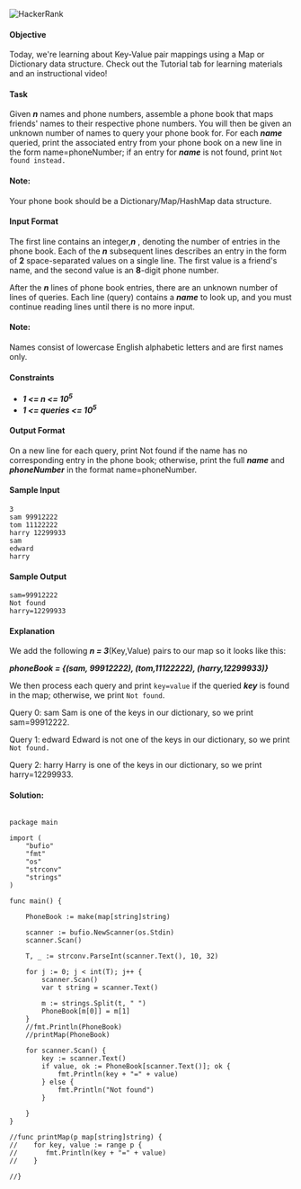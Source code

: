 ![HackerRank](https://hrcdn.net/community-frontend/assets/brand/hr-logo-new-black-green-2f615594d2.svg)

#### Objective
Today, we're learning about Key-Value pair mappings using a Map or Dictionary data structure. Check out the Tutorial tab for learning materials and an instructional video!

#### Task
Given ***n*** names and phone numbers, assemble a phone book that maps friends' names to their respective phone numbers. You will then be given an unknown number of names to query your phone book for. For each ***name*** queried, print the associated entry from your phone book on a new line in the form name=phoneNumber; if an entry for ***name*** is not found, print ```Not found instead.```

#### Note: 
Your phone book should be a Dictionary/Map/HashMap data structure.

#### Input Format

The first line contains an integer,***n*** , denoting the number of entries in the phone book.
Each of the ***n*** subsequent lines describes an entry in the form of **2** space-separated values on a single line. The first value is a friend's name, and the second value is an **8**-digit phone number.

After the ***n*** lines of phone book entries, there are an unknown number of lines of queries. Each line (query) contains a ***name*** to look up, and you must continue reading lines until there is no more input.

#### Note: 
Names consist of lowercase English alphabetic letters and are first names only.

#### Constraints

+ ***1 <= n <= 10<sup>5</sup>*** 
+ ***1 <= queries <= 10<sup>5</sup>***

#### Output Format

On a new line for each query, print Not found if the name has no corresponding entry in the phone book; otherwise, print the full ***name*** and ***phoneNumber*** in the format name=phoneNumber.

#### Sample Input
```
3
sam 99912222
tom 11122222
harry 12299933
sam
edward
harry
```
#### Sample Output
```
sam=99912222
Not found
harry=12299933
```
#### Explanation

We add the following  ***n = 3***(Key,Value) pairs to our map so it looks like this:

***phoneBook = {(sam, 99912222), (tom,11122222), (harry,12299933)}***

We then process each query and print ```key=value``` if the queried ***key*** is found in the map; otherwise, we print ```Not found```.

Query 0: sam
Sam is one of the keys in our dictionary, so we print sam=99912222.

Query 1: edward
Edward is not one of the keys in our dictionary, so we print ```Not found.```

Query 2: harry
Harry is one of the keys in our dictionary, so we print harry=12299933.


#### Solution:

```golang

package main

import (
    "bufio"
    "fmt"
    "os"
    "strconv"
    "strings"
)

func main() {

    PhoneBook := make(map[string]string)

    scanner := bufio.NewScanner(os.Stdin)
    scanner.Scan()

    T, _ := strconv.ParseInt(scanner.Text(), 10, 32)

    for j := 0; j < int(T); j++ {
        scanner.Scan()
        var t string = scanner.Text()

        m := strings.Split(t, " ")
        PhoneBook[m[0]] = m[1]
    }
    //fmt.Println(PhoneBook)
    //printMap(PhoneBook)

    for scanner.Scan() {
        key := scanner.Text()
        if value, ok := PhoneBook[scanner.Text()]; ok {
            fmt.Println(key + "=" + value)
        } else {
            fmt.Println("Not found")
        }

    }
}

//func printMap(p map[string]string) {
//    for key, value := range p {
//       fmt.Println(key + "=" + value)
//    }

//}

```

